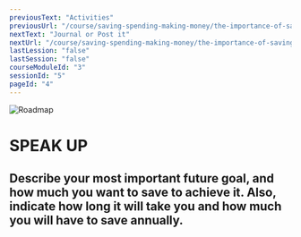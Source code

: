 ```yaml
---
previousText: "Activities"
previousUrl: "/course/saving-spending-making-money/the-importance-of-saving/activities"
nextText: "Journal or Post it"
nextUrl: "/course/saving-spending-making-money/the-importance-of-saving/journal-or-post-it"
lastLession: "false"
lastSession: "false"
courseModuleId: "3"
sessionId: "5"
pageId: "4"
---
```



![Roadmap](/assets/img/lets-talk-about-it.png)
# SPEAK UP

## Describe your most important future goal, and how much you want to save to achieve it. Also, indicate how long it will take you and how much you will have to save annually.

<sparkle-feed-post assignment-name="Describe your most important future goal" ></sparkle-feed-post>
